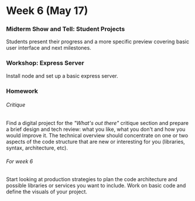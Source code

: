# Week 6 (May 17)

### Midterm Show and Tell: Student Projects

Students present their progress and a more specific preview covering basic user interface and next milestones.

### Workshop: Express Server

Install node and set up a basic express server.

### Homework

###### Critique
Find a digital project for the *"What's out there"* critique section and prepare a brief design and tech review: what you like, what you don't and how you would improve it. The technical overview should concentrate on one or two aspects of the code structure that are new or interesting for you (libraries, syntax, architecture, etc).  

###### For week 6
Start looking at production strategies to plan the code architecture and possible libraries or services you want to include.
Work on basic code and define the visuals of your project.
